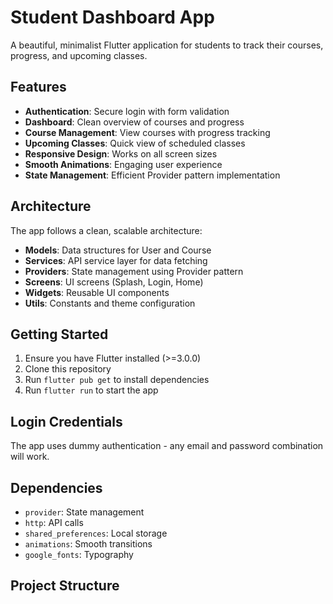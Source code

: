 # Student Dashboard App

A beautiful, minimalist Flutter application for students to track their courses, progress, and upcoming classes.

## Features

- **Authentication**: Secure login with form validation
- **Dashboard**: Clean overview of courses and progress
- **Course Management**: View courses with progress tracking
- **Upcoming Classes**: Quick view of scheduled classes
- **Responsive Design**: Works on all screen sizes
- **Smooth Animations**: Engaging user experience
- **State Management**: Efficient Provider pattern implementation

## Architecture

The app follows a clean, scalable architecture:

- **Models**: Data structures for User and Course
- **Services**: API service layer for data fetching
- **Providers**: State management using Provider pattern
- **Screens**: UI screens (Splash, Login, Home)
- **Widgets**: Reusable UI components
- **Utils**: Constants and theme configuration

## Getting Started

1. Ensure you have Flutter installed (>=3.0.0)
2. Clone this repository
3. Run `flutter pub get` to install dependencies
4. Run `flutter run` to start the app

## Login Credentials

The app uses dummy authentication - any email and password combination will work.

## Dependencies

- `provider`: State management
- `http`: API calls
- `shared_preferences`: Local storage
- `animations`: Smooth transitions
- `google_fonts`: Typography

## Project Structure
